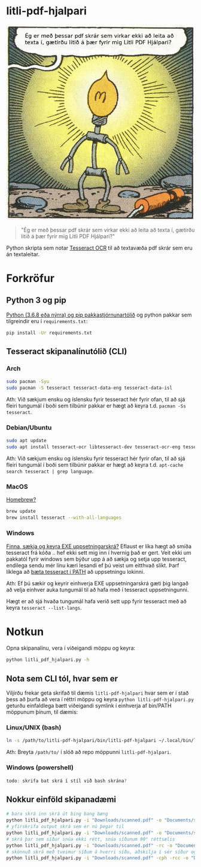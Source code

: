 
# litli-pdf-hjalpari

![Litli PDF Hjálpari](/img/litli-pdf-hjalpari.png?raw=true "Litli PDF Hjálpari")

> "Ég er með þessar pdf skrár sem virkar ekki að leita að texta í, gætirðu litið á þær fyrir mig Litli PDF Hjálpari?"

Python skripta sem notar [Tesseract OCR](https://github.com/tesseract-ocr/tesseract) til að textavæða pdf skrár sem eru án textaleitar.

# Forkröfur

## Python 3 og pip

[Python (3.6.8 eða nýrra) og pip pakkastjórnunartólið](https://www.python.org/downloads/) og python pakkar sem tilgreindir eru í `requirements.txt`:

```zsh
pip install -Ur requirements.txt
```

## Tesseract skipanalínutólið (CLI)

### Arch

```zsh
sudo pacman -Syu
sudo pacman -S tesseract tesseract-data-eng tesseract-data-isl
```

Ath: Við sækjum ensku og íslensku fyrir tesseract hér fyrir ofan, til að sjá fleiri tungumál í boði sem tilbúnir pakkar er hægt að keyra t.d. `pacman -Ss tesseract`.

### Debian/Ubuntu

```zsh
sudo apt update
sudo apt install tesseract-ocr libtesseract-dev tesseract-ocr-eng tesseract-ocr-isl
```

Ath: Við sækjum ensku og íslensku fyrir tesseract hér fyrir ofan, til að sjá fleiri tungumál í boði sem tilbúnir pakkar er hægt að keyra t.d. `apt-cache search tesseract | grep language`.

### MacOS

[Homebrew?](https://formulae.brew.sh/formula/tesseract)

```zsh
brew update
brew install tesseract --with-all-languages
```

### Windows

[Finna, sækja og keyra EXE uppsetningarskrá?](https://medium.com/quantrium-tech/installing-and-using-tesseract-4-on-windows-10-4f7930313f82) Eflaust er líka hægt að smíða tesseract frá kóða .. hef ekki sett mig inn í hvernig það er gert. Veit ekki um pakkatól fyrir windows sem býður upp á að sækja og setja upp tesseract, endilega sendu mér línu kæri lesandi ef þú veist um eitthvað slíkt. Þarf líklega að [bæta tesseract í PATH](https://medium.com/@kevinmarkvi/how-to-add-executables-to-your-path-in-windows-5ffa4ce61a53) að uppsetningu lokinni.

Ath: Ef þú sækir og keyrir einhverja EXE uppsetningarskrá gæti þig langað að velja einhver auka tungumál til að hafa með í tesseract uppsetningunni.

Hægt er að sjá hvaða tungumál hafa verið sett upp fyrir tesseract með að keyra `tesseract --list-langs`.

# Notkun

Opna skipanalínu, vera í viðeigandi möppu og keyra:

```zsh
python litli_pdf_hjalpari.py -h
```

## Nota sem CLI tól, hvar sem er

Viljirðu frekar geta skrifað til dæmis `litli-pdf-hjalpari` hvar sem er í stað þess að þurfa að vera í réttri möppu og keyra `python litli-pdf-hjalpari.py` geturðu einfaldlega bætt viðeigandi symlink í einhverja af bin/PATH möppunum þínum, til dæmis:

### Linux/UNIX (bash)

```zsh
ln -s /path/to/litli-pdf-hjalpari/bin/litli-pdf-hjalpari ~/.local/bin/litli-pdf-hjalpari
```

Ath: Breyta `/path/to/` í slóð að repo möppunni `litli-pdf-hjalpari`.

### Windows (powershell)

```powershell
todo: skrifa bat skrá í stíl við bash skrána?
```

## Nokkur einföld skipanadæmi

```zsh
# bara skrá inn skrá út bing bang bæng
python litli_pdf_hjalpari.py -i "Downloads/scanned.pdf" -o "Documents/scanned_text_searchable.pdf"
# yfirskrifa output skrá sem er nú þegar til
python litli_pdf_hjalpari.py -i "Downloads/scanned.pdf" -o "Documents/scanned_text_searchable.pdf" -ow
# skrá þar sem síður snúa ekki rétt, snúa síðunum 90° réttsælis
python litli_pdf_hjalpari.py -i "Downloads/scanned.pdf" -rc -o "Documents/scanned_text_searchable.pdf"
# skönnuð skrá með tveimur síðum á hverri síðu, aðskilja í sér síður og snúa síðunum 90° rangsælis
python litli_pdf_hjalpari.py -i "Downloads/scanned.pdf" -cph -rcc -o "Documents/scanned_text_searchable.pdf"
```
